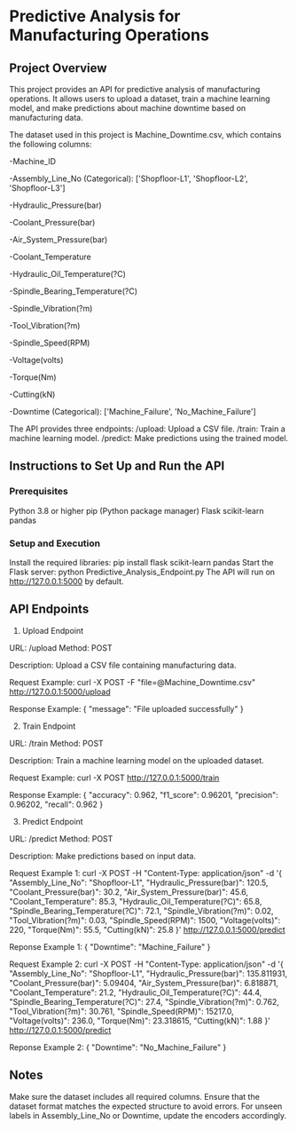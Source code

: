 # Predictive Analysis for Manufacturing Operations

## Project Overview

This project provides an API for predictive analysis of manufacturing operations. It allows users to upload a dataset, train a machine learning model, and make predictions about machine downtime based on manufacturing data.

The dataset used in this project is Machine_Downtime.csv, which contains the following columns:

-Machine_ID 

-Assembly_Line_No (Categorical): ['Shopfloor-L1', 'Shopfloor-L2', 'Shopfloor-L3']

-Hydraulic_Pressure(bar)

-Coolant_Pressure(bar)

-Air_System_Pressure(bar)

-Coolant_Temperature

-Hydraulic_Oil_Temperature(?C)

-Spindle_Bearing_Temperature(?C)

-Spindle_Vibration(?m)

-Tool_Vibration(?m)

-Spindle_Speed(RPM)

-Voltage(volts)

-Torque(Nm)

-Cutting(kN)

-Downtime (Categorical): ['Machine_Failure', 'No_Machine_Failure']


The API provides three endpoints:
/upload: Upload a CSV file.
/train: Train a machine learning model.
/predict: Make predictions using the trained model.

## Instructions to Set Up and Run the API

### Prerequisites
Python 3.8 or higher
pip (Python package manager)
Flask
scikit-learn
pandas

### Setup and Execution
Install the required libraries: pip install flask scikit-learn pandas
Start the Flask server: python Predictive_Analysis_Endpoint.py
The API will run on http://127.0.0.1:5000 by default.

## API Endpoints

1. Upload Endpoint

URL: /upload
Method: POST

Description: Upload a CSV file containing manufacturing data.

Request Example:
curl -X POST -F "file=@Machine_Downtime.csv" http://127.0.0.1:5000/upload

Response Example:
{
    "message": "File uploaded successfully"
}

2. Train Endpoint

URL: /train
Method: POST

Description: Train a machine learning model on the uploaded dataset.

Request Example:
curl -X POST http://127.0.0.1:5000/train

Response Example:
{
    "accuracy": 0.962,
    "f1_score": 0.96201,
    "precision": 0.96202,
    "recall": 0.962
}

3. Predict Endpoint

URL: /predict
Method: POST

Description: Make predictions based on input data.

Request Example 1:
curl -X POST -H "Content-Type: application/json" -d '{
    "Assembly_Line_No": "Shopfloor-L1",
    "Hydraulic_Pressure(bar)": 120.5,
    "Coolant_Pressure(bar)": 30.2,
    "Air_System_Pressure(bar)": 45.6,
    "Coolant_Temperature": 85.3,
    "Hydraulic_Oil_Temperature(?C)": 65.8,
    "Spindle_Bearing_Temperature(?C)": 72.1,
    "Spindle_Vibration(?m)": 0.02,
    "Tool_Vibration(?m)": 0.03,
    "Spindle_Speed(RPM)": 1500,
    "Voltage(volts)": 220,
    "Torque(Nm)": 55.5,
    "Cutting(kN)": 25.8
}' http://127.0.0.1:5000/predict

Reponse Example 1: 
{
    "Downtime": "Machine_Failure"
}

Request Example 2:
curl -X POST -H "Content-Type: application/json" -d '{
    "Assembly_Line_No": "Shopfloor-L1",
    "Hydraulic_Pressure(bar)": 135.811931,
    "Coolant_Pressure(bar)": 5.09404,
    "Air_System_Pressure(bar)": 6.818871,
    "Coolant_Temperature": 21.2,
    "Hydraulic_Oil_Temperature(?C)": 44.4,
    "Spindle_Bearing_Temperature(?C)": 27.4,
    "Spindle_Vibration(?m)": 0.762,
    "Tool_Vibration(?m)": 30.761,
    "Spindle_Speed(RPM)": 15217.0,
    "Voltage(volts)": 236.0,
    "Torque(Nm)": 23.318615,
    "Cutting(kN)": 1.88
}' http://127.0.0.1:5000/predict

Reponse Example 2: 
{
    "Downtime": "No_Machine_Failure"
}

## Notes

Make sure the dataset includes all required columns.
Ensure that the dataset format matches the expected structure to avoid errors.
For unseen labels in Assembly_Line_No or Downtime, update the encoders accordingly.

